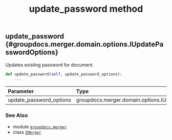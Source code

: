 ﻿---
title: update_password method
second_title: GroupDocs.Merger for Python via .NET API References
description: 
type: docs
url: /python-net/groupdocs.merger/imerger/update_password/
is_root: false
weight: 140
---

## update_password {#groupdocs.merger.domain.options.IUpdatePasswordOptions}

Updates existing password for document.



```python
def update_password(self, update_password_options):
    ...
```


| Parameter | Type | Description |
| :- | :- | :- |
| update_password_options | groupdocs.merger.domain.options.IUpdatePasswordOptions |  |



### See Also
* module [`groupdocs.merger`](../../)
* class [`IMerger`](/merger/python-net/groupdocs.merger/imerger)
